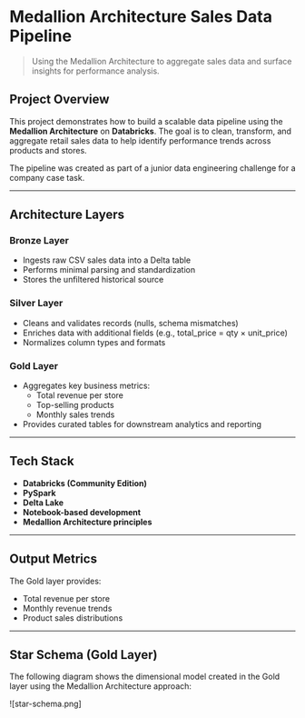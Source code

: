 # Medallion Architecture Sales Data Pipeline

> Using the Medallion Architecture to aggregate sales data and surface insights for performance analysis.

## Project Overview

This project demonstrates how to build a scalable data pipeline using the **Medallion Architecture** on **Databricks**. The goal is to clean, transform, and aggregate retail sales data to help identify performance trends across products and stores.

The pipeline was created as part of a junior data engineering challenge for a company case task.

---

## Architecture Layers

### Bronze Layer
- Ingests raw CSV sales data into a Delta table
- Performs minimal parsing and standardization
- Stores the unfiltered historical source

### Silver Layer
- Cleans and validates records (nulls, schema mismatches)
- Enriches data with additional fields (e.g., total_price = qty × unit_price)
- Normalizes column types and formats

### Gold Layer
- Aggregates key business metrics:
  - Total revenue per store
  - Top-selling products
  - Monthly sales trends
- Provides curated tables for downstream analytics and reporting

---

## Tech Stack

- **Databricks (Community Edition)**
- **PySpark**
- **Delta Lake**
- **Notebook-based development**
- **Medallion Architecture principles**

---

## Output Metrics

The Gold layer provides:
- Total revenue per store
- Monthly revenue trends
- Product sales distributions
  
---

## Star Schema (Gold Layer)

The following diagram shows the dimensional model created in the Gold layer using the Medallion Architecture approach:

![star-schema.png]




